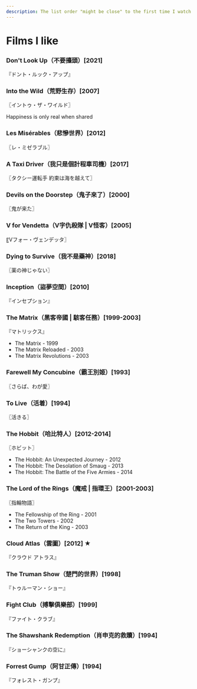 ```yaml
---
description: The list order "might be close" to the first time I watch the films.
---
```


# Films I like

### Don't Look Up（不要擡頭）\[2021]

『ドント・ルック・アップ』

### Into the Wild（荒野生存）\[2007]

〖イントゥ・ザ・ワイルド〗

Happiness is only real when shared

### Les Misérables（悲慘世界）\[2012]

〖レ・ミゼラブル〗

### A Taxi Driver（我只是個計程車司機）\[2017]

〖タクシー運転手 約束は海を越えて〗

### Devils on the Doorstep（鬼子來了）\[2000]

〖鬼が来た〗

### V for Vendetta（V字仇殺隊 | V怪客）\[2005]

〖Vフォー・ヴェンデッタ〗

### Dying to Survive（我不是藥神）\[2018]

〖薬の神じゃない〗

### Inception（盜夢空間）\[2010]

『インセプション』

### The Matrix（黑客帝國 | 駭客任務）\[1999-2003]

『マトリックス』

* The Matrix - 1999
* The Matrix Reloaded - 2003
* The Matrix Revolutions - 2003

### &#x20;Farewell My Concubine（霸王別姬）\[1993]

〖さらば、わが愛〗

### To Live（活着）\[1994]

〖活きる〗

### The Hobbit（哈比特人）\[2012-2014]

〖ホビット〗

* The Hobbit: An Unexpected Journey - 2012
* The Hobbit: The Desolation of Smaug - 2013
* The Hobbit: The Battle of the Five Armies - 2014

### The Lord of the Rings（魔戒 | 指環王）\[2001-2003]

〖指輪物語〗

* The Fellowship of the Ring - 2001
* The Two Towers - 2002
* The Return of the King - 2003

### Cloud Atlas（雲圖）\[2012] ★

『クラウド アトラス』

### The Truman Show（楚門的世界）\[1998]

『トゥルーマン・ショー』

### Fight Club（**搏擊俱樂部）\[1999]**

『ファイト・クラブ』

### The Shawshank Redemption（肖申克的救贖）\[1994]

『ショーシャンクの空に』

### Forrest Gump（阿甘正傳）\[1994]

『フォレスト・ガンプ』
